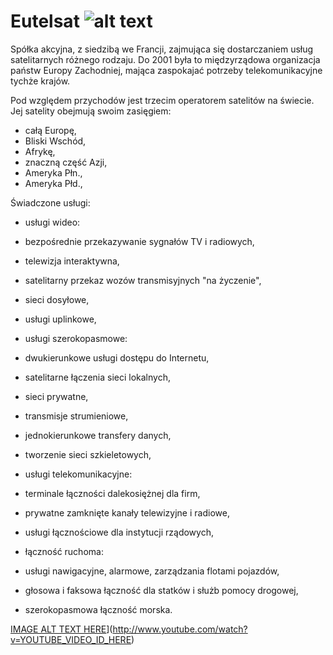 # Eutelsat  ![alt text](http://www.eutelsat.com/polish/img/logo.gif)

Spółka akcyjna, z siedzibą we Francji, zajmująca się dostarczaniem usług satelitarnych różnego rodzaju. Do 2001 była to międzyrządowa organizacja państw Europy Zachodniej, mająca zaspokajać potrzeby telekomunikacyjne tychże krajów.

Pod względem przychodów jest trzecim operatorem satelitów na świecie. Jej satelity obejmują swoim zasięgiem:

* całą Europę,
* Bliski Wschód,
* Afrykę,
* znaczną część Azji,
* Ameryka Płn.,
* Ameryka Płd.,


Świadczone usługi:

- usługi wideo:

 - bezpośrednie przekazywanie sygnałów TV i radiowych,
 - telewizja interaktywna,
 - satelitarny przekaz wozów transmisyjnych "na życzenie",
 - sieci dosyłowe,
 - usługi uplinkowe,
 
- usługi szerokopasmowe:

 -  dwukierunkowe usługi dostępu do Internetu,
 -  satelitarne łączenia sieci lokalnych,
 -  sieci prywatne,
 -  transmisje strumieniowe,
 -  jednokierunkowe transfery danych,
 -  tworzenie sieci szkieletowych,

- usługi telekomunikacyjne:

 -  terminale łączności dalekosiężnej dla firm,
 -  prywatne zamknięte kanały telewizyjne i radiowe,
 -  usługi łącznościowe dla instytucji rządowych,

- łączność ruchoma:

 - usługi nawigacyjne, alarmowe, zarządzania flotami pojazdów,
 - głosowa i faksowa łączność dla statków i służb pomocy drogowej,
 - szerokopasmowa łączność morska.


[IMAGE ALT TEXT HERE](http://img.youtube.com/vi/YOUTUBE_VIDEO_ID_HERE/0.jpg)](http://www.youtube.com/watch?v=YOUTUBE_VIDEO_ID_HERE)

